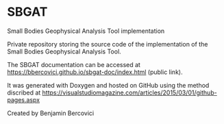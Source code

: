 # SBGAT
Small Bodies Geophysical Analysis Tool implementation

Private repository storing the source code of the implementation of the Small Bodies Geophysical Analysis Tool. 

The SBGAT documentation can be accessed at https://bbercovici.github.io/sbgat-doc/index.html (public link). 

It was generated with Doxygen and hosted on GitHub using the method discribed at https://visualstudiomagazine.com/articles/2015/03/01/github-pages.aspx

Created by Benjamin Bercovici
